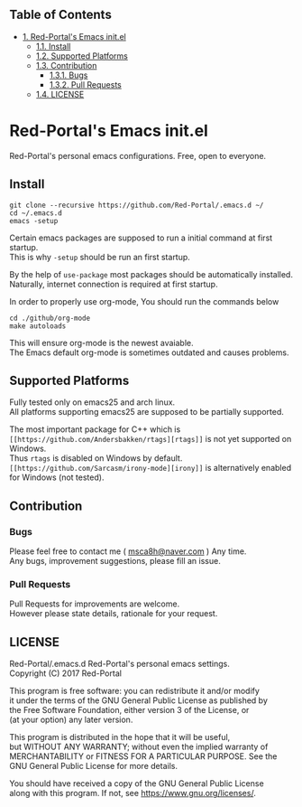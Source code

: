 <div id="table-of-contents">
<h2>Table of Contents</h2>
<div id="text-table-of-contents">
<ul>
<li><a href="#sec-1">1. Red-Portal's Emacs init.el</a>
<ul>
<li><a href="#sec-1-1">1.1. Install</a></li>
<li><a href="#sec-1-2">1.2. Supported Platforms</a></li>
<li><a href="#sec-1-3">1.3. Contribution</a>
<ul>
<li><a href="#sec-1-3-1">1.3.1. Bugs</a></li>
<li><a href="#sec-1-3-2">1.3.2. Pull Requests</a></li>
</ul>
</li>
<li><a href="#sec-1-4">1.4. LICENSE</a></li>
</ul>
</li>
</ul>
</div>
</div>

# Red-Portal's Emacs init.el<a id="sec-1" name="sec-1"></a>

Red-Portal's personal emacs configurations. Free, open to everyone.<br />

## Install<a id="sec-1-1" name="sec-1-1"></a>

    git clone --recursive https://github.com/Red-Portal/.emacs.d ~/
    cd ~/.emacs.d
    emacs -setup

Certain emacs packages are supposed to run a initial command at first startup. <br />
This is why `-setup` should be run an first startup.<br />

By the help of `use-package` most packages should be automatically installed.<br />
Naturally, internet connection is required at first startup.<br />

In order to properly use org-mode, You should run the commands below<br />

    cd ./github/org-mode
    make autoloads

This will ensure org-mode is the newest avaiable.<br />
The Emacs default org-mode is sometimes outdated and causes problems.<br />

## Supported Platforms<a id="sec-1-2" name="sec-1-2"></a>

Fully tested only on emacs25 and arch linux.<br />
All platforms supporting emacs25 are supposed to be partially supported.<br />

The most important package for C++ which is `[[https://github.com/Andersbakken/rtags][rtags]]` is not yet supported on Windows.<br />
Thus `rtags` is disabled on Windows by default.<br />
`[[https://github.com/Sarcasm/irony-mode][irony]]` is alternatively enabled for Windows (not tested).<br />

## Contribution<a id="sec-1-3" name="sec-1-3"></a>

### Bugs<a id="sec-1-3-1" name="sec-1-3-1"></a>

Please feel free to contact me ( msca8h@naver.com ) Any time. <br />
Any bugs, improvement suggestions, please fill an issue. <br />

### Pull Requests<a id="sec-1-3-2" name="sec-1-3-2"></a>

Pull Requests for improvements are welcome. <br />
However please state details, rationale for your request.<br />

## LICENSE<a id="sec-1-4" name="sec-1-4"></a>

Red-Portal/.emacs.d Red-Portal's personal emacs settings. <br />
Copyright (C) 2017 Red-Portal <br />

This program is free software: you can redistribute it and/or modify<br />
it under the terms of the GNU General Public License as published by<br />
the Free Software Foundation, either version 3 of the License, or<br />
(at your option) any later version.<br />

This program is distributed in the hope that it will be useful,<br />
but WITHOUT ANY WARRANTY; without even the implied warranty of<br />
MERCHANTABILITY or FITNESS FOR A PARTICULAR PURPOSE.  See the<br />
GNU General Public License for more details.<br />

You should have received a copy of the GNU General Public License<br />
along with this program.  If not, see <https://www.gnu.org/licenses/>.
